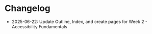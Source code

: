 # Changelog

- 2025-06-22: Update Outline, Index, and create pages for Week 2 - Accessibility Fundamentals

